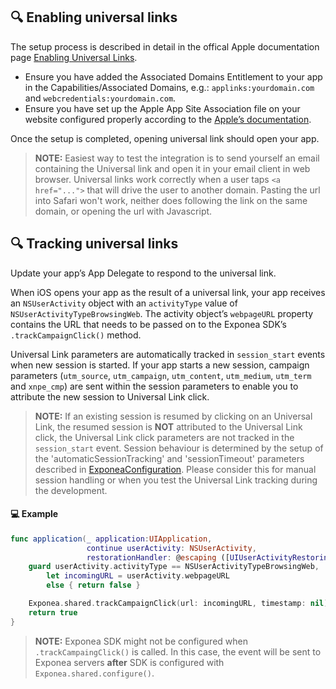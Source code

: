 ## 🔍 Enabling universal links
The setup process is described in detail in the offical Apple documentation page [Enabling Universal Links](https://developer.apple.com/documentation/uikit/inter-process_communication/allowing_apps_and_websites_to_link_to_your_content/enabling_universal_links).

- Ensure you have added the Associated Domains Entitlement to your app in the Capabilities/Associated Domains, e.g.: `applinks:yourdomain.com` and `webcredentials:yourdomain.com`.
- Ensure you have set up the Apple App Site Association file on your website configured properly according to the [Apple’s documentation](https://developer.apple.com/documentation/security/password_autofill/setting_up_an_app_s_associated_domains#3001215).

Once the setup is completed, opening universal link should open your app.

> **NOTE:** Easiest way to test the integration is to send yourself an email containing the Universal link and open it in your email client in web browser. Universal links work correctly when a user taps `<a href="...">` that will drive the user to another domain. Pasting the url into Safari won't work, neither does following the link on the same domain, or opening the url with Javascript.

## 🔍 Tracking universal links
Update your app’s App Delegate to respond to the universal link.

When iOS opens your app as the result of a universal link, your app receives an `NSUserActivity` object with an `activityType` value of `NSUserActivityTypeBrowsingWeb`. The activity object’s `webpageURL` property contains the URL that needs to be passed on to the Exponea SDK’s `.trackCampaignClick()` method.  

Universal Link parameters are automatically tracked in `session_start` events when new session is started. If your app starts a new session, campaign parameters (`utm_source`, `utm_campaign`, `utm_content`, `utm_medium`, `utm_term` and `xnpe_cmp`) are sent within the session parameters to enable you to attribute the new session to Universal Link click.

> **NOTE:** If an existing session is resumed by clicking on an Universal Link, the resumed session is **NOT** attributed to the Universal Link click, the Universal Link click parameters are not tracked in the `session_start` event. Session behaviour is determined by the setup of the 'automaticSessionTracking' and 'sessionTimeout' parameters described in [ExponeaConfiguration](./CONFIG.md). Please consider this for manual session handling or when you test the Universal Link tracking during the development.

#### 💻 Example

```swift
func application(_ application:UIApplication,
                 continue userActivity: NSUserActivity,
                 restorationHandler: @escaping ([UIUserActivityRestoring]?) -> Void) -> Bool {
    guard userActivity.activityType == NSUserActivityTypeBrowsingWeb,
        let incomingURL = userActivity.webpageURL
        else { return false }

    Exponea.shared.trackCampaignClick(url: incomingURL, timestamp: nil)
    return true
}
```

> **NOTE:** Exponea SDK might not be configured when `.trackCampaingClick()` is called. In this case, the event will be sent to Exponea servers **after** SDK is configured with `Exponea.shared.configure()`. 